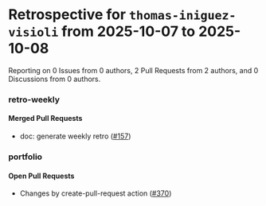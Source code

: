# Retrospective for `thomas-iniguez-visioli` from 2025-10-07 to 2025-10-08

Reporting on 0 Issues from 0 authors, 2 Pull Requests from 2 authors, and 0 Discussions from 0 authors.


### retro-weekly

#### Merged Pull Requests

- doc: generate weekly retro ([#157](https://github.com/thomas-iniguez-visioli/retro-weekly/pull/157))

### portfolio

#### Open Pull Requests

- Changes by create-pull-request action ([#370](https://github.com/thomas-iniguez-visioli/portfolio/pull/370))